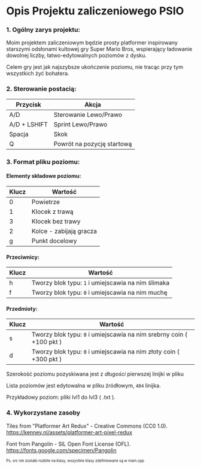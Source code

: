 
# Opis Projektu zaliczeniowego PSIO


### 1. Ogólny zarys projektu:
Moim projektem zaliczeniowym będzie prosty platformer inspirowany starszymi odsłonami kultowej gry Super Mario Bros, wspierający ładowanie dowolnej liczby, łatwo-edytowalnych poziomów z dysku.

Celem gry jest jak najszybsze ukończenie poziomu, nie tracąc przy tym wszystkich żyć bohatera.



### 2. Sterowanie postacią:

| Przycisk     | Akcja                      |
| ------------ | -------------------------- |
| A/D          | Sterowanie Lewo/Prawo      |
| A/D + LSHIFT | Sprint Lewo/Prawo          |
| Spacja       | Skok                       |
| Q            | Powrót na pozycję startową |



### 3. Format pliku poziomu:

#### Elementy składowe poziomu:

| Klucz | Wartość                 |
| ----- | ----------------------- |
| 0     | Powietrze               |
| 1     | Klocek z trawą          |
| 3     | Klocek bez trawy        |
| 2     | Kolce - zabijają gracza |
| g     | Punkt docelowy          |



#### Przeciwnicy:

| Klucz | Wartość                                            |
| ----- | -------------------------------------------------- |
| h     | Tworzy blok typu: `1` i umiejscawia na nim ślimaka |
| f     | Tworzy blok typu: `0` i umiejscawia na nim muchę   |



#### Przedmioty:

| Klucz | Wartość                                                      |
| ----- | ------------------------------------------------------------ |
| s     | Tworzy blok typu: `0` i umiejscawia na nim srebrny coin ( +100 pkt ) |
| d     | Tworzy blok typu: `0` i umiejscawia na nim złoty coin ( +300 pkt ) |



Szerokość poziomu pozyskiwana jest z *długości* pierwszej linijki w pliku


Lista poziomów jest edytowalna w pliku źródłowym, `404` linijka. 

Przykładowy poziom: pliki lvl1 do lvl3 ( .txt ).


### 4. Wykorzystane zasoby

Tiles from "Platformer Art Redux" - Creative Commons (CC0 1.0).
https://kenney.nl/assets/platformer-art-pixel-redux

Font from Pangolin - SIL Open Font License (OFL).
https://fonts.google.com/specimen/Pangolin



<sub><sup>
Ps. 
src nie zostało rozbite na klasy, wszystkie klasy zdefiniowane są w main.cpp
  </sub></sup>
